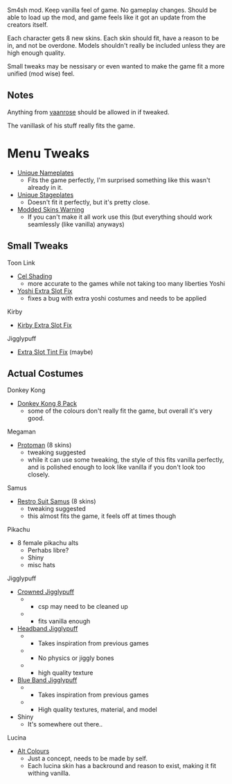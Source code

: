 Sm4sh mod.
Keep vanilla feel of game.
No gameplay changes.
Should be able to load up the mod, and game feels like it got an update from the creators itself.

Each character gets 8 new skins.
Each skin should fit, have a reason to be in, and not be overdone.
Models shouldn't really be included unless they are high enough quality.

Small tweaks may be nessisary or even wanted to make the game fit a more unified (mod wise) feel.

## Notes
Anything from [vaanrose](https://gamebanana.com/members/1474375) should be allowed in if tweaked.

The vanillask of his stuff really fits the game.

# Menu Tweaks
  - [Unique Nameplates](https://gamebanana.com/guis/31600)
    * Fits the game perfectly, I'm surprised something like this wasn't already in it.
  - [Unique Stageplates](https://gamebanana.com/guis/32246)
    * Doesn't fit it perfectly, but it's pretty close.
  - [Modded Skins Warning](https://gamebanana.com/guis/31935)
    * If you can't make it all work use this (but everything should work seamlessly (like vanilla) anyways)

## Small Tweaks
Toon Link
  - [Cel Shading](https://gamebanana.com/skins/151597)
    * more accurate to the games while not taking too many liberties
Yoshi
  - [Yoshi Extra Slot Fix](http://gamebanana.com/gamefiles/4950)
    * fixes a bug with extra yoshi costumes and needs to be applied
    
Kirby
  - [Kirby Extra Slot Fix](https://gamebanana.com/threads/205702)
  
Jigglypuff
  - [Extra Slot Tint Fix](https://gamebanana.com/skins/155488) (maybe)


## Actual Costumes

Donkey Kong
  - [Donkey Kong 8 Pack](https://gamebanana.com/skins/146237)
    * some of the colours don't really fit the game, but overall it's very good.

Megaman
  - [Protoman](https://gamebanana.com/skins/154251) (8 skins)
    * tweaking suggested
    * while it can use some tweaking, the style of this fits vanilla perfectly, and is polished enough to look like vanilla if you don't look too closely.
  
Samus
  - [Restro Suit Samus](https://gamebanana.com/skins/154673) (8 skins)
    * tweaking suggested
    * this almost fits the game, it feels off at times though
    
Pikachu
  - 8 female pikachu alts
    * Perhabs libre?
    * Shiny
    * misc hats
    
Jigglypuff
  - [Crowned Jigglypuff](https://gamebanana.com/skins/152744)
    * - csp may need to be cleaned up
    * * fits vanilla enough
  - [Headband Jigglypuff](https://gamebanana.com/skins/156900)
    * * Takes inspiration from previous games
    * - No physics or jiggly bones
    * + high quality texture
  - [Blue Band Jigglypuff](https://gamebanana.com/skins/160510)
    * * Takes inspiration from previous games
    * + High quality textures, material, and model
  - Shiny
    * It's somewhere out there..
    
Lucina
  - [Alt Colours](https://gamebanana.com/concepts/561)
    * Just a concept, needs to be made by self.
    * Each lucina skin has a backround and reason to exist, making it fit withing vanilla.
